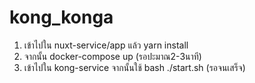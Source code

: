 # kong_konga
1. เข้าไปใน nuxt-service/app แล้ว yarn install
2. จากนั้น docker-compose up (รอปะมาณ2-3นาที)
3. เข้าไปใน kong-service จากนั้นใช้ bash ./start.sh (รอจนเสร็จ)
